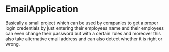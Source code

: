 # EmailApplication
Basically a small project which can be used by companies to get a proper login credentials by just entering their employees name and their employees can even change their password but with a certain rules and moreover this also take alternative email address and can also detect whether it is right or wrong.
